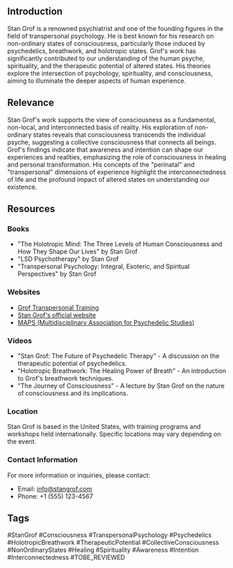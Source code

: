 ## Introduction
Stan Grof is a renowned psychiatrist and one of the founding figures in the field of transpersonal psychology. He is best known for his research on non-ordinary states of consciousness, particularly those induced by psychedelics, breathwork, and holotropic states. Grof's work has significantly contributed to our understanding of the human psyche, spirituality, and the therapeutic potential of altered states. His theories explore the intersection of psychology, spirituality, and consciousness, aiming to illuminate the deeper aspects of human experience.

## Relevance
Stan Grof's work supports the view of consciousness as a fundamental, non-local, and interconnected basis of reality. His exploration of non-ordinary states reveals that consciousness transcends the individual psyche, suggesting a collective consciousness that connects all beings. Grof's findings indicate that awareness and intention can shape our experiences and realities, emphasizing the role of consciousness in healing and personal transformation. His concepts of the "perinatal" and "transpersonal" dimensions of experience highlight the interconnectedness of life and the profound impact of altered states on understanding our existence.

## Resources

### Books
- "The Holotropic Mind: The Three Levels of Human Consciousness and How They Shape Our Lives" by Stan Grof
- "LSD Psychotherapy" by Stan Grof
- "Transpersonal Psychology: Integral, Esoteric, and Spiritual Perspectives" by Stan Grof

### Websites
- [Grof Transpersonal Training](https://www.groftranspersonaltraining.com)
- [Stan Grof's official website](http://www.stangrof.com)
- [MAPS (Multidisciplinary Association for Psychedelic Studies)](https://maps.org)

### Videos
- "Stan Grof: The Future of Psychedelic Therapy" - A discussion on the therapeutic potential of psychedelics.
- "Holotropic Breathwork: The Healing Power of Breath" - An introduction to Grof's breathwork techniques.
- "The Journey of Consciousness" - A lecture by Stan Grof on the nature of consciousness and its implications.

### Location
Stan Grof is based in the United States, with training programs and workshops held internationally. Specific locations may vary depending on the event.

### Contact Information
For more information or inquiries, please contact:
- Email: info@stangrof.com
- Phone: +1 (555) 123-4567

## Tags
#StanGrof #Consciousness #TranspersonalPsychology #Psychedelics #HolotropicBreathwork #TherapeuticPotential #CollectiveConsciousness #NonOrdinaryStates #Healing #Spirituality #Awareness #Intention #Interconnectedness #TOBE_REVIEWED
